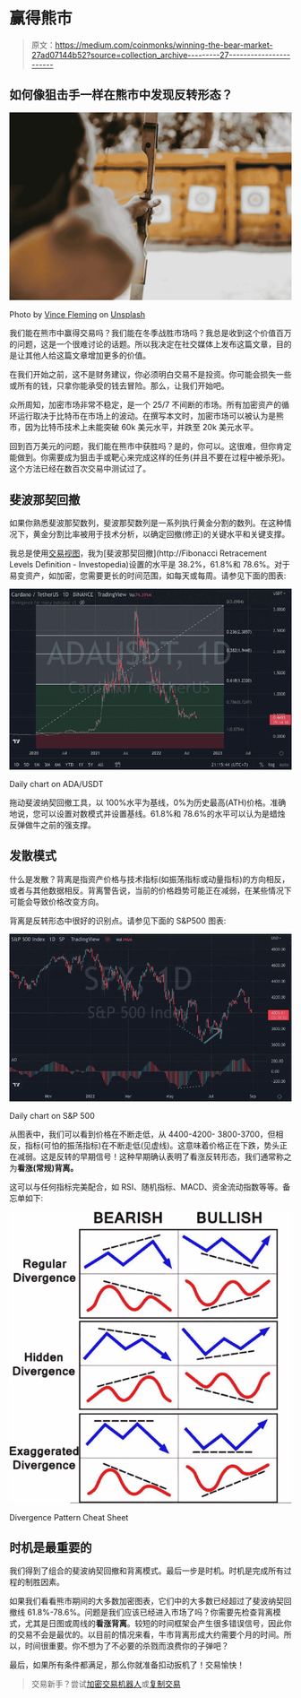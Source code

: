 # 赢得熊市

> 原文：<https://medium.com/coinmonks/winning-the-bear-market-27ad07144b52?source=collection_archive---------27----------------------->

## 如何像狙击手一样在熊市中发现反转形态？

![](img/164fff03d968aaaadf5a37866d945af7.png)

Photo by [Vince Fleming](https://unsplash.com/@vincefleming?utm_source=unsplash&utm_medium=referral&utm_content=creditCopyText) on [Unsplash](https://unsplash.com/s/photos/archery?utm_source=unsplash&utm_medium=referral&utm_content=creditCopyText)

我们能在熊市中赢得交易吗？我们能在冬季战胜市场吗？我总是收到这个价值百万的问题，这是一个很难讨论的话题。所以我决定在社交媒体上发布这篇文章，目的是让其他人给这篇文章增加更多的价值。

在我们开始之前，这不是财务建议，你必须明白交易不是投资。你可能会损失一些或所有的钱，只拿你能承受的钱去冒险。那么，让我们开始吧。

众所周知，加密市场非常不稳定，是一个 25/7 不间断的市场。所有加密资产的循环运行取决于比特币在市场上的波动。在撰写本文时，加密市场可以被认为是熊市，因为比特币技术上未能突破 60k 美元水平，并跌至 20k 美元水平。

回到百万美元的问题，我们能在熊市中获胜吗？是的，你可以。这很难，但你肯定能做到。你需要成为狙击手或靶心来完成这样的任务(并且不要在过程中被杀死)。这个方法已经在数百次交易中测试过了。

## 斐波那契回撤

如果你熟悉斐波那契数列，斐波那契数列是一系列执行黄金分割的数列。在这种情况下，黄金分割比率被用于技术分析，以确定回撤(修正)的关键水平和关键支撑。

我总是使用[交易视图](http://www.tradingview.com)，我为[斐波那契回撤](http://Fibonacci Retracement Levels Definition - Investopedia)设置的水平是 38.2%，61.8%和 78.6%。对于易变资产，如加密，您需要更长的时间范围，如每天或每周。请参见下面的图表:

![](img/4b04e0a874cfb0dc27b025cc18028cc3.png)

Daily chart on ADA/USDT

拖动斐波纳契回撤工具，以 100%水平为基线，0%为历史最高(ATH)价格。准确地说，您可以设置对数模式并设置基线。61.8%和 78.6%的水平可以认为是蜡烛反弹做牛之前的强支撑。

## 发散模式

什么是发散？背离是指资产价格与技术指标(如振荡指标或动量指标)的方向相反，或者与其他数据相反。背离警告说，当前的价格趋势可能正在减弱，在某些情况下可能会导致价格改变方向。

背离是反转形态中很好的识别点。请参见下面的 S&P500 图表:

![](img/ae08a15c496d90b29d7447064985cd79.png)

Daily chart on S&P 500

从图表中，我们可以看到价格在不断走低，从 4400-4200- 3800-3700，但相反，指标(可怕的振荡指标)在不断走低(见虚线)。这意味着价格正在下跌，势头正在减弱。这是反转的早期信号！这种早期确认表明了看涨反转形态，我们通常称之为**看涨(常规)背离。**

这可以与任何指标完美配合，如 RSI、随机指标、MACD、资金流动指数等等。备忘单如下:

![](img/70717c22969fc2d51f27497a48c65fa3.png)

Divergence Pattern Cheat Sheet

## 时机是最重要的

我们得到了组合的斐波纳契回撤和背离模式。最后一步是时机。时机是完成所有过程的制胜因素。

如果我们看看熊市期间的大多数加密图表，它们中的大多数已经超过了斐波纳契回撤线 61.8%-78.6%。问题是我们应该已经进入市场了吗？你需要先检查背离模式，尤其是日图或周线的**看涨背离**。较短的时间框架会产生很多错误信号，因此你的交易不会是最优的。以目前的情况来看，牛市背离形成大约需要个月的时间。所以，时间很重要。你不想为了不必要的杀戮而浪费你的子弹吧？

最后，如果所有条件都满足，那么你就准备扣动扳机了！交易愉快！

> 交易新手？尝试[加密交易机器人](/coinmonks/crypto-trading-bot-c2ffce8acb2a)或[复制交易](/coinmonks/top-10-crypto-copy-trading-platforms-for-beginners-d0c37c7d698c)